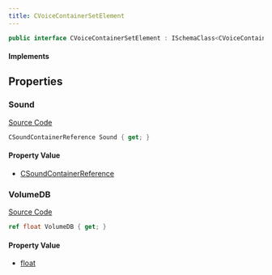 ```yaml
---
title: CVoiceContainerSetElement
---
```


```csharp
public interface CVoiceContainerSetElement : ISchemaClass<CVoiceContainerSetElement>, ISchemaField, ISchemaClass, INativeHandle
```

#### Implements

## Properties

### Sound

[Source Code](https://github.com/swiftly-solution/swiftlys2/blob/beta/managed/src/SwiftlyS2.Generated/Schemas/Interfaces/CVoiceContainerSetElement.cs#L16)

```csharp
CSoundContainerReference Sound { get; }
```

#### Property Value

- [CSoundContainerReference](/docs/api/shared/schemadefinitions/csoundcontainerreference)

### VolumeDB

[Source Code](https://github.com/swiftly-solution/swiftlys2/blob/beta/managed/src/SwiftlyS2.Generated/Schemas/Interfaces/CVoiceContainerSetElement.cs#L18)

```csharp
ref float VolumeDB { get; }
```

#### Property Value

- [float](https://learn.microsoft.com/dotnet/api/system.single)

